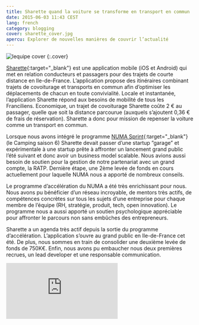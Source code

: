 ```yaml
---
title: Sharette quand la voiture se transforme en transport en commun
date: 2015-06-03 11:43 CEST
lang: french
category: blogging
cover: sharette_cover.jpg
apercu: Explorer de nouvelles manières de couvrir l’actualité
---
```


![lequipe cover](sharette_cover_large.gif)
{:.cover}

[Sharette](https://sharette.fr){:target="_blank"} est une application mobile (iOS et Android) qui met en relation conducteurs et passagers pour des trajets de courte distance en Ile-de-France. L’application propose des itinéraires combinant trajets de covoiturage et transports en commun afin d’optimiser les déplacements de chacun en toute convivialité. Locale et instantanée, l’application Sharette répond aux besoins de mobilité de tous les Franciliens. Economique, un trajet de covoiturage Sharette coûte 2 € au passager, quelle que soit la distance parcourue (auxquels s’ajoutent 0,36 € de frais de réservation). Sharette a donc pour mission de repenser la voiture comme un transport en commun. 

Lorsque nous avons intégré le programme [NUMA Sprint](http://www.numa.paris/sprint/){:target="_blank"} (le Camping saison 6) Sharette devait passer d’une startup ”garage” et expérimentale à une startup prête à affronter un lancement grand public l’été suivant et donc avoir un business model scalable. Nous avions aussi  besoin de soutien pour la gestion de notre partenariat avec un grand compte, la RATP. Dernière étape, une 2ème levée de fonds en cours actuellement pour laquelle NUMA nous a apporté de nombreux conseils.

Le programme d’accélération du NUMA a été très enrichissant pour nous. Nous avons pu bénéficier d’un réseau incroyable, de mentors très actifs, de compétences concrètes sur tous les sujets d’une entreprise pour chaque membre de l’équipe (RH, stratégie, produit, tech, open innovation). Le programme nous a aussi apporté un soutien psychologique appréciable pour affronter le parcours non sans embûches des entrepreneurs. 

Sharette a un agenda très actif depuis la sortie du programme d’accélération. L’application s’ouvre au grand public en Ile-de-France cet été. De plus, nous sommes en train de consolider une deuxième levée de fonds de 750K€. Enfin, nous avons pu embaucher nous deux premières recrues, un lead developer et une responsable communication. 

<div class="fluid second">
	<div class="mask">
		<iframe src="https://www.youtube.com/embed/X77hQLrvb1k" frameborder="0" allowfullscreen></iframe>
	</div>
</div>